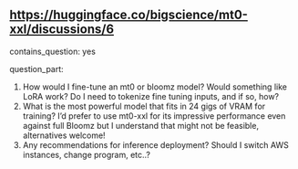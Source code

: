 ## https://huggingface.co/bigscience/mt0-xxl/discussions/6

contains_question: yes

question_part: 
1. How would I fine-tune an mt0 or bloomz model? Would something like LoRA work? Do I need to tokenize fine tuning inputs, and if so, how?
2. What is the most powerful model that fits in 24 gigs of VRAM for training? I’d prefer to use mt0-xxl for its impressive performance even against full Bloomz but I understand that might not be feasible, alternatives welcome!
3. Any recommendations for inference deployment? Should I switch AWS instances, change program, etc..?